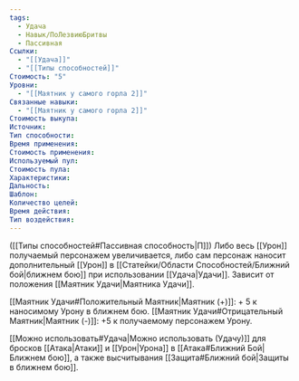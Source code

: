 ```yaml
---
tags:
  - Удача
  - Навык/ПоЛезвиюБритвы
  - Пассивная
Ссылки:
  - "[[Удача]]"
  - "[[Типы способностей]]"
Стоимость: "5"
Уровни:
  - "[[Маятник у самого горла 2]]"
Связанные навыки:
  - "[[Маятник у самого горла 2]]"
Стоимость выкупа:
Источник:
Тип способности:
Время применения:
Стоимость применения:
Используемый пул:
Стоимость пула:
Характеристики:
Дальность:
Шаблон:
Количество целей:
Время действия:
Тип воздействия:
---
```

([[Типы способностей#Пассивная способность|П]]) Либо весь [[Урон]] получаемый персонажем увеличивается, либо сам персонаж наносит дополнительный [[Урон]] в [[Статейки/Области Способностей/Ближний бой|ближнем бою]] при использовании [[Удача|Удачи]]. Зависит от положения [[Маятник Удачи|Маятника Удачи]].

[[Маятник Удачи#Положительный Маятник|Маятник (+)]]: + 5 к наносимому Урону в ближнем бою.
[[Маятник Удачи#Отрицательный Маятник|Маятник (-)]]: +5 к получаемому персонажем Урону.

[[Можно использовать#Удача|Можно использовать (Удачу)]] для бросков [[Атака|Атаки]] и [[Урон|Урона]] в [[Атака#Ближний Бой|Ближнем бою]], а также высчитывания [[Защита#Ближний бой|Защиты в ближнем бою]].
